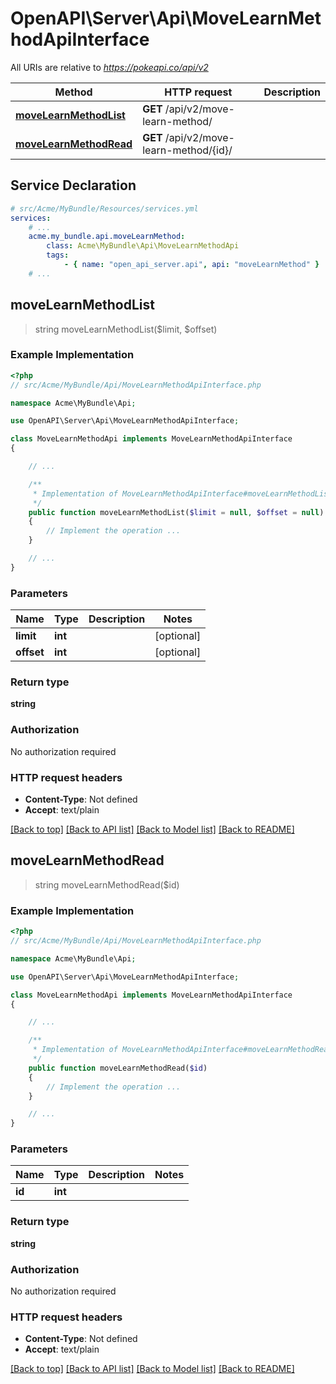 # OpenAPI\Server\Api\MoveLearnMethodApiInterface

All URIs are relative to *https://pokeapi.co/api/v2*

Method | HTTP request | Description
------------- | ------------- | -------------
[**moveLearnMethodList**](MoveLearnMethodApiInterface.md#moveLearnMethodList) | **GET** /api/v2/move-learn-method/ | 
[**moveLearnMethodRead**](MoveLearnMethodApiInterface.md#moveLearnMethodRead) | **GET** /api/v2/move-learn-method/{id}/ | 


## Service Declaration
```yaml
# src/Acme/MyBundle/Resources/services.yml
services:
    # ...
    acme.my_bundle.api.moveLearnMethod:
        class: Acme\MyBundle\Api\MoveLearnMethodApi
        tags:
            - { name: "open_api_server.api", api: "moveLearnMethod" }
    # ...
```

## **moveLearnMethodList**
> string moveLearnMethodList($limit, $offset)



### Example Implementation
```php
<?php
// src/Acme/MyBundle/Api/MoveLearnMethodApiInterface.php

namespace Acme\MyBundle\Api;

use OpenAPI\Server\Api\MoveLearnMethodApiInterface;

class MoveLearnMethodApi implements MoveLearnMethodApiInterface
{

    // ...

    /**
     * Implementation of MoveLearnMethodApiInterface#moveLearnMethodList
     */
    public function moveLearnMethodList($limit = null, $offset = null)
    {
        // Implement the operation ...
    }

    // ...
}
```

### Parameters

Name | Type | Description  | Notes
------------- | ------------- | ------------- | -------------
 **limit** | **int**|  | [optional]
 **offset** | **int**|  | [optional]

### Return type

**string**

### Authorization

No authorization required

### HTTP request headers

 - **Content-Type**: Not defined
 - **Accept**: text/plain

[[Back to top]](#) [[Back to API list]](../../README.md#documentation-for-api-endpoints) [[Back to Model list]](../../README.md#documentation-for-models) [[Back to README]](../../README.md)

## **moveLearnMethodRead**
> string moveLearnMethodRead($id)



### Example Implementation
```php
<?php
// src/Acme/MyBundle/Api/MoveLearnMethodApiInterface.php

namespace Acme\MyBundle\Api;

use OpenAPI\Server\Api\MoveLearnMethodApiInterface;

class MoveLearnMethodApi implements MoveLearnMethodApiInterface
{

    // ...

    /**
     * Implementation of MoveLearnMethodApiInterface#moveLearnMethodRead
     */
    public function moveLearnMethodRead($id)
    {
        // Implement the operation ...
    }

    // ...
}
```

### Parameters

Name | Type | Description  | Notes
------------- | ------------- | ------------- | -------------
 **id** | **int**|  |

### Return type

**string**

### Authorization

No authorization required

### HTTP request headers

 - **Content-Type**: Not defined
 - **Accept**: text/plain

[[Back to top]](#) [[Back to API list]](../../README.md#documentation-for-api-endpoints) [[Back to Model list]](../../README.md#documentation-for-models) [[Back to README]](../../README.md)

